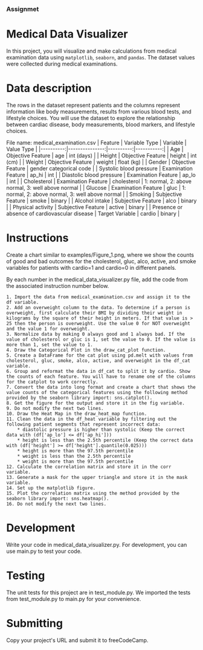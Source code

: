 ### Assignmet

# Medical Data Visualizer

In this project, you will visualize and make calculations from medical examination data using `matplotlib`, `seaborn`, and `pandas`. The dataset values were collected during medical examinations.

# Data description

The rows in the dataset represent patients and the columns represent information like body measurements, results from various blood tests, and lifestyle choices. You will use the dataset to explore the relationship between cardiac disease, body measurements, blood markers, and lifestyle choices.

File name: medical_examination.csv
| Feature 	| Variable Type 	| Variable 	| Value Type |
|----------:|---------------:|----------:|-----------:|
| Age 	| Objective Feature 	| age 	| int (days) |
| Height 	| Objective Feature 	| height 	| int (cm) |
| Weight 	| Objective Feature 	| weight 	| float (kg) |
| Gender 	| Objective Feature 	| gender 	categorical code |
| Systolic blood pressure 	| Examination Feature 	| ap_hi | 	int |
| Diastolic blood pressure 	| Examination Feature 	| ap_lo 	| int |
| Cholesterol 	| Examination Feature 	| cholesterol 	| 1: normal, 2: above normal, 3: well above normal |
| Glucose 	| Examination Feature 	| gluc 	| 1: normal, 2: above normal, 3: well above normal |
| Smoking 	| Subjective Feature 	| smoke 	| binary |
| Alcohol intake 	| Subjective Feature 	| alco 	| binary |
| Physical activity 	| Subjective Feature 	| active 	| binary |
| Presence or absence of cardiovascular disease 	| Target Variable 	| cardio 	| binary |

# Instructions

Create a chart similar to examples/Figure_1.png, where we show the counts of good and bad outcomes for the cholesterol, gluc, alco, active, and smoke variables for patients with cardio=1 and cardio=0 in different panels.

By each number in the medical_data_visualizer.py file, add the code from the associated instruction number below.

    1. Import the data from medical_examination.csv and assign it to the df variable.
    2. Add an overweight column to the data. To determine if a person is overweight, first calculate their BMI by dividing their weight in kilograms by the square of their height in meters. If that value is > 25 then the person is overweight. Use the value 0 for NOT overweight and the value 1 for overweight.
    3. Normalize data by making 0 always good and 1 always bad. If the value of cholesterol or gluc is 1, set the value to 0. If the value is more than 1, set the value to 1.
    4. Draw the Categorical Plot in the draw_cat_plot function.
    5. Create a DataFrame for the cat plot using pd.melt with values from cholesterol, gluc, smoke, alco, active, and overweight in the df_cat variable.
    6. Group and reformat the data in df_cat to split it by cardio. Show the counts of each feature. You will have to rename one of the columns for the catplot to work correctly.
    7. Convert the data into long format and create a chart that shows the value counts of the categorical features using the following method provided by the seaborn library import: sns.catplot().
    8. Get the figure for the output and store it in the fig variable.
    9. Do not modify the next two lines.
    10. Draw the Heat Map in the draw_heat_map function.
    11. Clean the data in the df_heat variable by filtering out the following patient segments that represent incorrect data:
        * diastolic pressure is higher than systolic (Keep the correct data with (df['ap_lo'] <= df['ap_hi']))
        * height is less than the 2.5th percentile (Keep the correct data with (df['height'] >= df['height'].quantile(0.025)))
        * height is more than the 97.5th percentile
        * weight is less than the 2.5th percentile
        * weight is more than the 97.5th percentile
    12. Calculate the correlation matrix and store it in the corr variable.
    13. Generate a mask for the upper triangle and store it in the mask variable.
    14. Set up the matplotlib figure.
    15. Plot the correlation matrix using the method provided by the seaborn library import: sns.heatmap().
    16. Do not modify the next two lines.

# Development

Write your code in medical_data_visualizer.py. For development, you can use main.py to test your code.

# Testing

The unit tests for this project are in test_module.py. We imported the tests from test_module.py to main.py for your convenience.

# Submitting

Copy your project's URL and submit it to freeCodeCamp.

